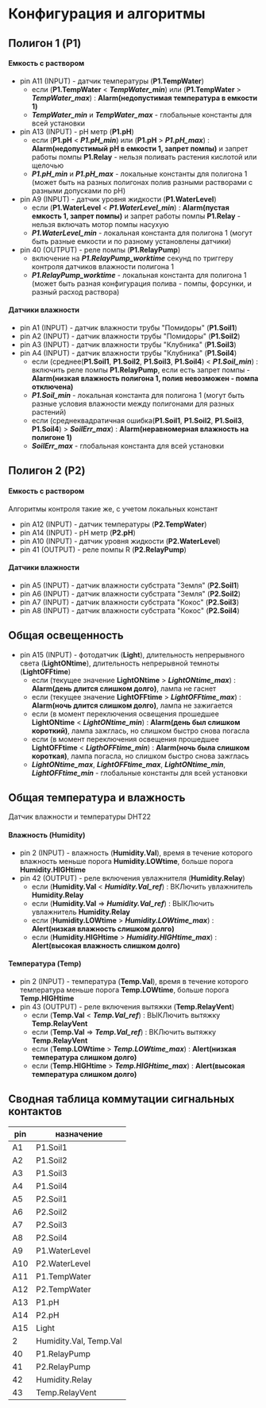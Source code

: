 # Конфигурация и алгоритмы

## Полигон 1 (P1)

#### Емкость с раствором
* pin A11 (INPUT) - датчик температуры (**P1.TempWater**) 
  * если (**P1.TempWater** < **_TempWater_min_**) или (**P1.TempWater** > **_TempWater_max_**) : **Alarm(недопустимая температура в емкости 1)**
  * **_TempWater_min_** и **_TempWater_max_** - глобальные константы для всей установки
* pin A13 (INPUT) - pH метр (**P1.pH**)
  * если (**P1.pH** < **_P1.pH_min_**) или (**P1.pH** > **_P1.pH_max_**) : **Alarm(недопустимый pH в емкости 1, запрет помпы)** и запрет работы помпы **P1.Relay** - нельзя поливать растения кислотой или щелочью
  * **_P1.pH_min_** и **_P1.pH_max_** - локальные константы для полигона 1 (может быть на разных полигонах полив разными растворами с разными допусками по pH)
* pin A9 (INPUT) - датчик уровня жидкости (**P1.WaterLevel**)
  * если (**P1.WaterLevel** < **_P1.WaterLevel_min_**) : **Alarm(пустая емкость 1, запрет помпы)** и запрет работы помпы **P1.Relay** - нельзя включать мотор помпы насухую
  * **_P1.WaterLevel_min_** - локальная константа для полигона 1 (могут быть разные емкости и по разному установлены датчики)
* pin 40 (OUTPUT) - реле помпы (**P1.RelayPump**)
  * включение на **_P1.RelayPump_worktime_** секунд по триггеру контроля датчиков влажности полигона 1
  * **_P1.RelayPump_worktime_** - локальная константа для полигона 1 (может быть разная конфигурация полива - помпы, форсунки, и разный расход раствора)

#### Датчики влажности
* pin A1 (INPUT) - датчик влажности трубы "Помидоры" (**P1.Soil1**)
* pin A2 (INPUT) - датчик влажности трубы "Помидоры" (**P1.Soil2**)
* pin A3 (INPUT) - датчик влажности трубы "Клубника" (**P1.Soil3**)
* pin A4 (INPUT) - датчик влажности трубы "Клубника" (**P1.Soil4**)
  * если (среднее(**P1.Soil1**, **P1.Soil2**, **P1.Soil3**, **P1.Soil4**) < **_P1.Soil_min_**) : включить реле помпы **P1.RelayPump**, если есть запрет помпы - **Alarm(низкая влажность полигона 1, полив невозможен - помпа отключена)**
  * **_P1.Soil_min_** - локальная константа для полигона 1 (могут быть разные условия влажности между полигонами для разных растений)
  * если (среднеквадратичная ошибка(**P1.Soil1**, **P1.Soil2**, **P1.Soil3**, **P1.Soil4**) > **_SoilErr_max_**) : **Alarm(неравномерная влажность на полигоне 1)**
  * **_SoilErr_max_** - глобальная константа для всей установки 

## Полигон 2 (P2)

#### Емкость с раствором

Алгоритмы контроля такие же, с учетом локальных констант

* pin A12 (INPUT) - датчик температуры (**P2.TempWater**) 
* pin A14 (INPUT) - pH метр (**P2.pH**)
* pin A10 (INPUT) - датчик уровня жидкости (**P2.WaterLevel**)
* pin 41 (OUTPUT) - реле помпы R (**P2.RelayPump**)

#### Датчики влажности
* pin A5 (INPUT) - датчик влажности субстрата "Земля" (**P2.Soil1**)
* pin A6 (INPUT) - датчик влажности субстрата "Земля" (**P2.Soil2**)
* pin A7 (INPUT) - датчик влажности субстрата "Кокос" (**P2.Soil3**)
* pin A8 (INPUT) - датчик влажности субстрата "Кокос" (**P2.Soil4**)

## Общая освещенность
* pin A15 (INPUT) - фотодатчик (**Light**), длительность непрерывного света (**LightONtime**), длительность непрерывной темноты (**LightOFFtime**)
  * если (текущее значение **LightONtime** > **_LightONtime_max_**) : **Alarm(день длится слишком долго)**, лампа не гаснет
  * если (текущее значение **LightOFFtime** > **_LightOFFtime_max_**) : **Alarm(ночь длится слишком долго)**, лампа не зажигается
  * если (в момент переключения освещения прошедшее **LightONtime** < **_LightONtime_min_**) : **Alarm(день был слишком короткий)**, лампа зажглась, но слишком быстро снова погасла
  * если (в момент переключения освещения прошедшее **LightOFFtime** < **_LigthOFFtime_min_**) : **Alarm(ночь была слишком короткая)**, лампа погасла, но слишком быстро снова зажглась
  * **_LightONtime_max_**, **_LightOFFtime_max_**, **_LightONtime_min_**, **_LightOFFtime_min_** - глобальные константы для всей установки
  
## Общая температура и влажность

Датчик влажности и температуры DHT22

#### Влажность (Humidity)

* pin 2 (INPUT) - влажность (**Humidity.Val**), время в течение которого влажность меньше порога **Humidity.LOWtime**, больше порога **Humidity.HIGHtime**
* pin 42 (OUTPUT) - реле включения увлажнителя (**Humidity.Relay**)
  * если (**Humidity.Val** < **_Humidity.Val_ref_**) : ВКЛючить увлажнитель **Humidity.Relay**
  * если (**Humidity.Val** => **_Humidity.Val_ref_**) : ВЫКЛючить увлажнитель **Humidity.Relay**
  * если (**Humidity.LOWtime** > **_Humidity.LOWtime_max_**) : **Alert(низкая влажность слишком долго)**
  * если (**Humidity.HIGHtime** > **_Humidity.HIGHtime_max_**) : **Alert(высокая влажность слишком долго)**

#### Температура (Temp)

* pin 2 (INPUT) - температура (**Temp.Val**), время в течение которого температура меньше порога **Temp.LOWtime**, больше порога **Temp.HIGHtime**
* pin 43 (OUTPUT) - реле включения вытяжки (**Temp.RelayVent**)
  * если (**Temp.Val** < **_Temp.Val_ref_**) : ВЫКЛючить вытяжку **Temp.RelayVent**
  * если (**Temp.Val** => **_Temp.Val_ref_**) : ВКЛючить вытяжку **Temp.RelayVent**
  * если (**Temp.LOWtime** > **_Temp.LOWtime_max_**) : **Alert(низкая температура слишком долго)**
  * если (**Temp.HIGHtime** > **_Temp.HIGHtime_max_**) : **Alert(высокая температура слишком долго)**

## Сводная таблица коммутации сигнальных контактов

| pin | назначение |
|- | - |
| A1 | P1.Soil1 |
| A2 | P1.Soil2 |
| A3 | P1.Soil3 |
| A4 | P1.Soil4 |
| A5 | P2.Soil1 |
| A6 | P2.Soil2 |
| A7 | P2.Soil3 |
| A8 | P2.Soil4 |
| A9 | P1.WaterLevel |
| A10 | P2.WaterLevel |
| A11 | P1.TempWater |
| A12 | P2.TempWater |
| A13 | P1.pH |
| A14 | P2.pH |
| A15 | Light |
| 2 | Humidity.Val, Temp.Val |
| 40 | P1.RelayPump |
| 41 | P2.RelayPump |
| 42 | Humidity.Relay |
| 43 | Temp.RelayVent |
